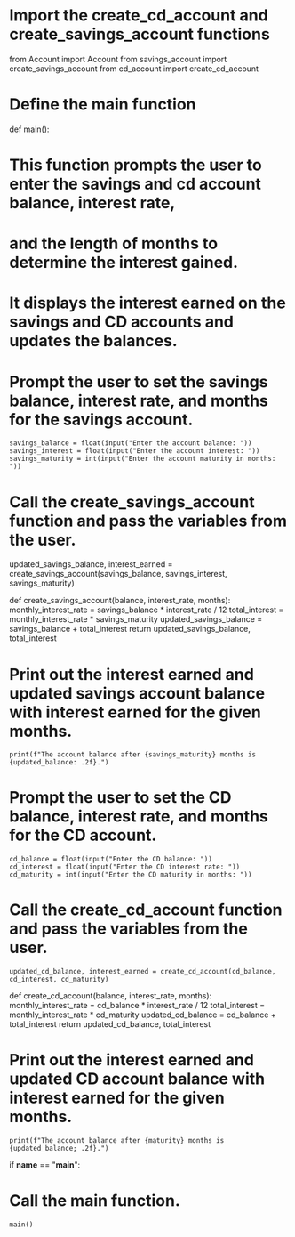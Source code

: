 # Import the create_cd_account and create_savings_account functions

from Account import Account
from savings_account import create_savings_account
from cd_account import create_cd_account

# Define the main function

def main():

# This function prompts the user to enter the savings and cd account balance, interest rate,
# and the length of months to determine the interest gained.
# It displays the interest earned on the savings and CD accounts and updates the balances.
  
# Prompt the user to set the savings balance, interest rate, and months for the savings account.
  
    savings_balance = float(input("Enter the account balance: "))
    savings_interest = float(input("Enter the account interest: "))
    savings_maturity = int(input("Enter the account maturity in months: "))
        
# Call the create_savings_account function and pass the variables from the user.

updated_savings_balance, interest_earned = create_savings_account(savings_balance, savings_interest, savings_maturity)

def create_savings_account(balance, interest_rate, months): 
    monthly_interest_rate = savings_balance * interest_rate / 12
    total_interest = monthly_interest_rate * savings_maturity
    updated_savings_balance = savings_balance + total_interest 
    return updated_savings_balance, total_interest

# Print out the interest earned and updated savings account balance with interest earned for the given months.
   
    print(f"The account balance after {savings_maturity} months is {updated_balance: .2f}.")

# Prompt the user to set the CD balance, interest rate, and months for the CD account.
   
    cd_balance = float(input("Enter the CD balance: "))
    cd_interest = float(input("Enter the CD interest rate: "))
    cd_maturity = int(input("Enter the CD maturity in months: "))

# Call the create_cd_account function and pass the variables from the user.
    updated_cd_balance, interest_earned = create_cd_account(cd_balance, cd_interest, cd_maturity)

def create_cd_account(balance, interest_rate, months):
    monthly_interest_rate = cd_balance * interest_rate / 12
    total_interest = monthly_interest_rate * cd_maturity
    updated_cd_balance = cd_balance + total_interest
    return updated_cd_balance, total_interest

# Print out the interest earned and updated CD account balance with interest earned for the given months.
    print(f"The account balance after {maturity} months is {updated_balance; .2f}.")

if __name__ == "__main__":

# Call the main function.

    main()
